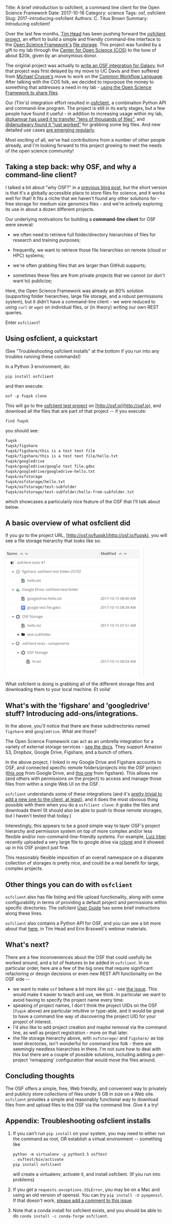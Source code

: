 Title: A brief introduction to osfclient, a command line client for the Open Science Framework
Date: 2017-10-16
Category: science
Tags: osf, osfclient
Slug: 2017-introducing-osfclient
Authors: C. Titus Brown
Summary: Introducing osfclient!

Over the last few months, [Tim Head](https://twitter.com/betatim) has been pushing forward the [osfclient project](https://github.com/dib-lab/osf-cli/), an effort to build a simple and friendly command-line interface to the [Open Science Framework's](http://cos.io) [file storage](http://ivory.idyll.org/blog/2017-osf-for-files.html).  This project was funded by a gift to my lab through the [Center for Open Science (COS)](http://cos.io) to the tune of about $20k, given by an anonymous donor.

The original project was actually to [write an OSF integration for Galaxy](http://ivory.idyll.org/blog/2015-osf-galaxy-dibs-funding.html), but that project was first delayed by my move to UC Davis and then suffered from [Michael Crusoe's](https://twitter.com/biocrusoe?lang=en) move to work on the [Common Workflow Language](https://github.com/common-workflow-language/common-workflow-language). After talking with the COS folk, we decided to repurpose the money to something that addresses a need in my lab - [using the Open Science Framework to share files](http://ivory.idyll.org/blog/2017-osf-for-files.html).

Our (Tim's) integration effort resulted in [osfclient](osfclient.readthedocs.io/en/stable), a combination Python API and command-line program.  The project is still in its early stages, but a few people have found it useful - in addition to increasing usage within my lab, [@zkamvar has used it to transfer "tens of thousands of files"](https://twitter.com/ZKamvar/status/917114608447565831), and [@danudwary found it "just worked"](https://twitter.com/ctitusbrown/status/907636578897477634) for grabbing some big files. And new detailed use cases [are emerging regularly](https://twitter.com/o_guest/status/919232244992172032).

Most exciting of all, we've had contributions from a number of other people
already, and I'm looking forward to this project growing to meet the needs
of the open science community!

## Taking a step back: why OSF, and why a command-line client?

I talked a bit about "why OSF?" in a [previous blog post](http://ivory.idyll.org/blog/2017-osf-for-files.html), but the short version is that it's a globally accessible place to store files for science, and it works well for that! It fits a niche that we haven't found any other solutions for - free storage for medium size genomics files - and we're actively exploring its use in about a dozen different projects.

Our underlying motivations for building a **command-line client** for OSF were several:

* we often need to retrieve full folder/directory hierarchies of files for research and training purposes;

* frequently, we want to retrieve those file hierarchies on remote (cloud or HPC) systems;

* we're often grabbing files that are larger than GitHub supports;

* sometimes these files are from private projects that we cannot (or don't want to) publicize;

Here, the Open Science Framework was already an 80% solution (supporting folder hierarchies, large file storage, and a robust permissions system), but it didn't have a command-line client - we were reduced to using `curl` or `wget` on individual files, or (in theory) writing our own REST queries.

Enter `osfclient`!

## Using osfclient, a quickstart

(See "Troubleshooting osfclient installs" at the bottom if you run into any troubles running these commands!)

In a Python 3 environment, do:

```
pip install osfclient
```

and then execute:

```
osf -p fuqsk clone
```

This will go to the [osfclient test project](https://osf.io/fuqsk/) on [http://osf.io](http://osf.io), and download all the files that are part of that project -- if you execute:
```
find fuqsk
```

you should see:

```
fuqsk
fuqsk/figshare
fuqsk/figshare/this is a test text file
fuqsk/figshare/this is a test text file/hello.txt
fuqsk/googledrive
fuqsk/googledrive/google test file.gdoc
fuqsk/googledrive/googledrive-hello.txt
fuqsk/osfstorage
fuqsk/osfstorage/hello.txt
fuqsk/osfstorage/test-subfolder
fuqsk/osfstorage/test-subfolder/hello-from-subfolder.txt
```

which showcases a particularly nice feature of the OSF that I'll talk about below.

## A basic overview of what osfclient did

If you go to the project URL, [http://osf.io/fuqsk](http://osf.io/fuqsk), you will see a file storage hierarchy that looks like so:

![OSF folders screenshot](images/2017-osf-screenshot.png)

What osfclient is doing is grabbing all of the different storage files and downloading them to your local machine. Et voila!

## What's with the 'figshare' and 'googledrive' stuff? Introducing add-ons/integrations.

In the above, you'll notice that there are these  subdirectories named `figshare` and `googledrive`. What are those?

The Open Science Framework can act as an umbrella integration for a variety of external storage services - [see the docs](http://help.osf.io/m/addons/l/524149-storage-add-ons).  They support Amazon S3, Dropbox, Google Drive, Figshare, and a bunch of others.

In the above project, I linked in my Google Drive and Figshare accounts to OSF, and connected specific remote folders/projects into the OSF project ([this one](https://drive.google.com/drive/u/0/folders/0B7cOEBWnXSBiSEV0WUlxVUdKdkE) from Google Drive, and [this one](https://figshare.com/account/home#/projects/25732) from figshare).  This allows me (and others with permissions on the project) to access and manage those files from within a single Web UI on the OSF.

`osfclient` understands some of these integrations (and it's [pretty trivial to add a new one to the client, at least](https://github.com/dib-lab/osf-cli/pull/100/files)), and it does the most obvious thing possible with them when you do a `osfclient clone`: it grabs the files and downloads them!  (It should also be able to push to those remote storages, but I haven't tested that today.)

Interestingly, this appears to be a good simple way to layer OSF's project hierarchy and permission system on top of more complex and/or less flexible and/or non-command-line-friendly systems.  For example, [Luiz Irber](http://luizirber.org) recently uploaded a very large file to google drive via [rclone](https://rclone.org/) and it showed up in his OSF project just fine.

This reasonably flexible imposition of an overall namespace on a disparate collection of storages is pretty nice, and could be a real benefit for large, complex projects.

## Other things you can do with `osfclient`

`osfclient` also has file listing and file upload functionality, along with some configurability in terms of providing a default project and permissions within specific directories.  The osfclient [User Guide](https://osfclient.readthedocs.io/en/stable/cli-usage.html) has some brief instructions along these lines.

`osfclient` also contains a Python API for OSF, and you can see a bit more about that [here](https://osf.io/tx8p9/), in Tim Head and Erin Braswell's webinar materials.

## What's next?

There are a few inconveniences about the OSF that could usefully be worked around, and a lot of features to be added in `osfclient`.  In no particular order, here are a few of the big ones that require significant refactoring or design decisions or even new REST API functionality on the OSF side --

* we want to make `osf` behave a bit more like `git` - see [the issue](https://github.com/dib-lab/osf-cli/issues/123).  This would make it easier to teach and use, we think. In particular we want to avoid having to specify the project name every time.
* speaking of project names, I don't think the project UIDs on the OSF (`fuqsk` above) are particular intuitive or type-able, and it would be great to have a command line way of discovering the project UID for your project of interest.
* I'd also like to add project creation and maybe removal via the command line, as well as project registration - more on that later.
* the file storage hierarchy above, with `osfstorage/` and `figshare/` as top level directories, isn't wonderful for command line folk - there are seemingly needless hierarchies in there.  I'm not sure how to deal with this but there are a couple of possible solutions, including adding a per-project 'remapping' configuration that would move the files around.

## Concluding thoughts

The OSF offers a simple, free, Web friendly, and convenient way to privately and publicly store collections of files under 5 GB in size on a Web site.  `osfclient` provides a simple and reasonably functional way to download files from and upload files to the OSF via the command line. Give it a try!

## Appendix: Troubleshooting osfclient installs

1. If you can't run `pip install` on your system, you may need to either run the command as root, OR establish a virtual environment -- something like 

   ```
   python -m virtualenv -p python3.5 osftest
   . osftest/bin/activate
   pip install osfclient
   ```

   will create a virtualenv, activate it, and install osfclient. (If you run into problems)

2. If you get a `requests.exceptions.SSLError`, you may be on a Mac and using an old version of openssl. You can try `pip install -U pyopenssl`.  If that doesn't work, [please add a comment to this issue](https://github.com/dib-lab/osf-cli/issues/74).

3. Note that a conda install for osfclient exists, and you should be able to do `conda install -c conda-forge osfclient`.
